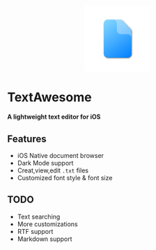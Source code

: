 <p align="center">
	<img src="https://github.com/p-z-l/TextAwesome/raw/master/AppIcon/Icon.png" width="30%">
	<h1>TextAwesome</h1>
	<b>A lightweight text editor for iOS</b>
</p>

## Features
- iOS Native document browser
- Dark Mode support
- Creat,view,edit `.txt` files
- Customized font style & font size

## TODO
- Text searching
- More customizations
- RTF support
- Markdown support
